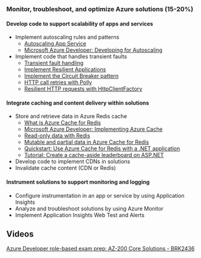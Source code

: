 ### Monitor, troubleshoot, and optimize Azure solutions (15-20%)

#### Develop code to support scalability of apps and services

- Implement autoscaling rules and patterns
  - [Autoscaling App Service](https://docs.microsoft.com/en-us/azure/app-service/environment/app-service-environment-auto-scale)
  - [Microsoft Azure Developer: Developing for Autoscaling](https://app.pluralsight.com/library/courses/microsoft-azure-autoscaling-developing/table-of-contents)
- Implement code that handles transient faults
  - [Transient fault handling](https://docs.microsoft.com/en-us/azure/architecture/best-practices/transient-faults)
  - [Implement Resilient Applications](https://docs.microsoft.com/en-us/dotnet/standard/microservices-architecture/implement-resilient-applications/)
  - [Implement the Circuit Breaker pattern](https://docs.microsoft.com/en-us/dotnet/standard/microservices-architecture/implement-resilient-applications/implement-circuit-breaker-pattern)
  - [HTTP call retries with Polly](https://docs.microsoft.com/en-us/dotnet/standard/microservices-architecture/implement-resilient-applications/implement-http-call-retries-exponential-backoff-polly)
  - [Resilient HTTP requests with HttpClientFactory](https://docs.microsoft.com/en-us/dotnet/standard/microservices-architecture/implement-resilient-applications/use-httpclientfactory-to-implement-resilient-http-requests)

#### Integrate caching and content delivery within solutions

- Store and retrieve data in Azure Redis cache
  - [What is Azure Cache for Redis](https://docs.microsoft.com/en-us/azure/azure-cache-for-redis/cache-overview)
  - [Microsoft Azure Developer: Implementing Azure Cache](https://app.pluralsight.com/library/courses/microsoft-azure-cache-implementing/table-of-contents)
  - [Read-only data with Redis](https://docs.microsoft.com/en-us/learn/modules/optimize-your-web-apps-with-redis/)
  - [Mutable and partial data in Azure Cache for Redis](https://docs.microsoft.com/en-us/learn/modules/work-with-mutable-and-partial-data-in-a-redis-cache/)
  - [Quickstart: Use Azure Cache for Redis with a .NET application](https://docs.microsoft.com/en-us/azure/azure-cache-for-redis/cache-dotnet-how-to-use-azure-redis-cache)
  - [Tutorial: Create a cache-aside leaderboard on ASP.NET](https://docs.microsoft.com/en-us/azure/azure-cache-for-redis/cache-web-app-cache-aside-leaderboard)
- Develop code to implement CDNs in solutions
- Invalidate cache content (CDN or Redis)

#### Instrument solutions to support monitoring and logging

- Configure instrumentation in an app or service by using Application Insights
- Analyze and troubleshoot solutions by using Azure Monitor
- Implement Application Insights Web Test and Alerts

## Videos

[Azure Developer role-based exam prep: AZ-200 Core Solutions - BRK2436](https://www.youtube.com/watch?v=nWpNe5bbzz8)
